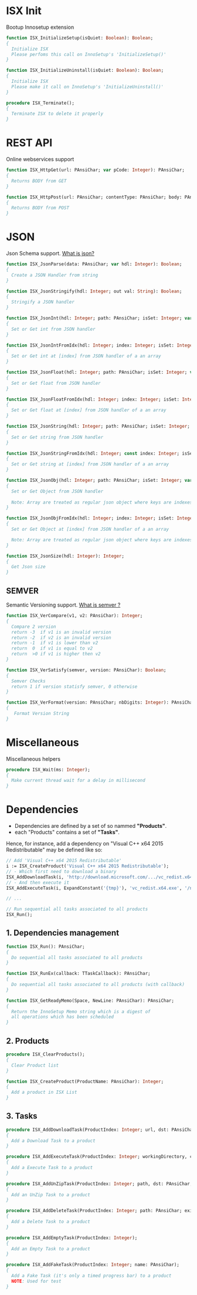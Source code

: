 # ISX Init
Bootup Innosetup extension
```pascal
function ISX_InitializeSetup(isQuiet: Boolean): Boolean;
{
  Initialize ISX
  Please perfoms this call on InnoSetup's 'InitializeSetup()'
}
```
```pascal
function ISX_InitializeUninstall(isQuiet: Boolean): Boolean;
{
  Initialize ISX
  Please make it call on InnoSetup's 'InitializeUninstall()'
}
```
```pascal
procedure ISX_Terminate();
{
  Terminate ISX to delete it properly
}
```

# REST API
Online webservices support
```pascal
function ISX_HttpGet(url: PAnsiChar; var pCode: Integer): PAnsiChar;
{
  Returns BODY from GET
}
```
```pascal
function ISX_HttpPost(url: PAnsiChar; contentType: PAnsiChar; body: PAnsiChar; var pCode: Integer): PAnsiChar;
{
  Returns BODY from POST
}
```

# JSON
Json Schema support. [What is json?]([https://json-schema.org)

```pascal
function ISX_JsonParse(data: PAnsiChar; var hdl: Integer): Boolean;
{
  Create a JSON Handler from string
}
```
```pascal
function ISX_JsonStringify(hdl: Integer; out val: String): Boolean;
{
  Stringify a JSON handler
}
```
```pascal
function ISX_JsonInt(hdl: Integer; path: PAnsiChar; isSet: Integer; var val: Integer): Boolean;
{
  Set or Get int from JSON handler
}
```
```pascal
function ISX_JsonIntFromIdx(hdl: Integer; index: Integer; isSet: Integer; var val: Integer): Boolean;
{
  Set or Get int at [index] from JSON handler of a an array
}
```
```pascal
function ISX_JsonFloat(hdl: Integer; path: PAnsiChar; isSet: Integer; var val: Single): Boolean;
{
  Set or Get float from JSON handler
}
```
```pascal
function ISX_JsonFloatFromIdx(hdl: Integer; index: Integer; isSet: Integer; var val: Single): Boolean;
{
  Set or Get float at [index] from JSON handler of a an array
}
```
```pascal
function ISX_JsonString(hdl: Integer; path: PAnsiChar; isSet: Integer; var val: string): Boolean;
{
  Set or Get string from JSON handler
}
```
```pascal
function ISX_JsonStringFromIdx(hdl: Integer; const index: Integer; isSet: Integer; out val: string): Boolean;
{
  Set or Get string at [index] from JSON handler of a an array
}
```
```pascal
function ISX_JsonObj(hdl: Integer; path: PAnsiChar; isSet: Integer; var val: Integer): Boolean;
{
  Set or Get Object from JSON handler
  
  Note: Array are treated as regular json object where keys are indexes
}
```
```pascal
function ISX_JsonObjFromIdx(hdl: Integer; index: Integer; isSet: Integer; var val: Integer): Boolean;
{
  Set or Get Object at [index] from JSON handler of a an array

  Note: Array are treated as regular json object where keys are indexes
}
```
```pascal
function ISX_JsonSize(hdl: Integer): Integer;
{
  Get Json size
}
```

## SEMVER
Semantic Versioning support. [What is semver ?](https://semver.org/)
```pascal
function ISX_VerCompare(v1, v2: PAnsiChar): Integer;
{
  Compare 2 version
  return -3  if v1 is an invalid version
  return -2  if v2 is an invalid version
  return -1  if v1 is lower than v2
  return  0  if v1 is equal to v2
  return  >0 if v1 is higher then v2
}
```
```pascal
function ISX_VerSatisfy(semver, version: PAnsiChar): Boolean;
{
  Semver Checks
  return 1 if version statisfy semver, 0 otherwise
}
```
```pascal
function ISX_VerFormat(version: PAnsiChar; nbDigits: Integer): PAnsiChar;
{
   Format Version String
}
```

# Miscellaneous
Miscellaneous helpers
```pascal
procedure ISX_Wait(ms: Integer);
{
  Make current thread wait for a delay in millisecond
}
```

# Dependencies
- Dependencies are defined by a set of so nammed **"Products"**.
- each "Products" contains a set of **"Tasks"**.

Hence, for instance, add a dependency on "Visual C++ x64 2015 Redistributable" may be defined like so:
```pascal
// Add 'Visual C++ x64 2015 Redistributable'
i := ISX_CreateProduct('Visual C++ x64 2015 Redistributable');
// - Which first need to download a binary
ISX_AddDownloadTask(i, 'http://download.microsoft.com/.../vc_redist.x64.exe', ExpandConstant('{tmp}/vc_redist.x64.exe'));
// - And then execute it
ISX_AddExecuteTask(i, ExpandConstant('{tmp}'), 'vc_redist.x64.exe', '/norestart');

// ...

// Run sequential all tasks associated to all products
ISX_Run();
```
## 1. Dependencies management
```pascal
function ISX_Run(): PAnsiChar;
{
  Do sequential all tasks associated to all products
}
```
```pascal
function ISX_RunEx(callback: TTaskCallback): PAnsiChar;
{
  Do sequential all tasks associated to all products (with callback)
}
```
```pascal
function ISX_GetReadyMemo(Space, NewLine: PAnsiChar): PAnsiChar;
{
  Return the InnoSetup Memo string which is a digest of
  all operations which has been scheduled
}
```
## 2. Products
```pascal
procedure ISX_ClearProducts();
{
  Clear Product list
}
```
```pascal
function ISX_CreateProduct(ProductName: PAnsiChar): Integer;
{
  Add a product in ISX List
}
```
## 3. Tasks
```pascal
procedure ISX_AddDownloadTask(ProductIndex: Integer; url, dst: PAnsiChar);
{
  Add a Download Task to a product
}
```
```pascal
procedure ISX_AddExecuteTask(ProductIndex: Integer; workingDirectory, command, arguments: PAnsiChar; cancelable: Boolean);
{
  Add a Execute Task to a product
}
```
```pascal
procedure ISX_AddUnZipTask(ProductIndex: Integer; path, dst: PAnsiChar; clear: Bool);
{
  Add an UnZip Task to a product
}
```
```pascal
procedure ISX_AddDeleteTask(ProductIndex: Integer; path: PAnsiChar; exitIfFail: Boolean);
{
  Add a Delete Task to a product 
}
```
```pascal
procedure ISX_AddEmptyTask(ProductIndex: Integer);
{
  Add an Empty Task to a product 
}
```
```pascal
procedure ISX_AddFakeTask(ProductIndex: Integer; name: PAnsiChar);
{
  Add a Fake Task (it's only a timed progress bar) to a product 
  NOTE: Used for test 
}
```
